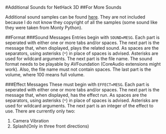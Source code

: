 #Additional Sounds for NetHack 3D
##For More Sounds

Additional sound samples can be found 
[here](http://git.klever.net/view/cgit/patchwork/opie.git/tree/sounds/nethack?id=dfac71239116c4804081d925e9cf3021680b1e2c). They are not included because I do not know they copyright of all the samples (some sound like they were taken from Monty Python).

##Format
###Sound Messages
Entries begin with `SOUND=MESG`. Each part is seperated with either one or more tabs and/or spaces. The next part is the message that, when displayed, plays the related sound. As spaces are the separators, using asterisks (`*`) in place of spaces is advised. Asterisks are used for wildcard arguments. The next part is the file name. The sound format needs to be playable by AVFoundation (CoreAudio extensions might work). Also, the file name must not contain spaces. The last part is the volume, where 100 means full volume.

###Effect Messages
These must begin with `EFFECT=MESG`. Each part is seperated with either one or more tabs and/or spaces. The next part is the message that, when displayed, has the effect run. As spaces are the separators, using asterisks (`*`) in place of spaces is advised. Asterisks are used for wildcard arguments. The next part is an integer of the effect to use. There are currently only two:

1. Camera Vibration
2. Splash(Only in three front directions)
